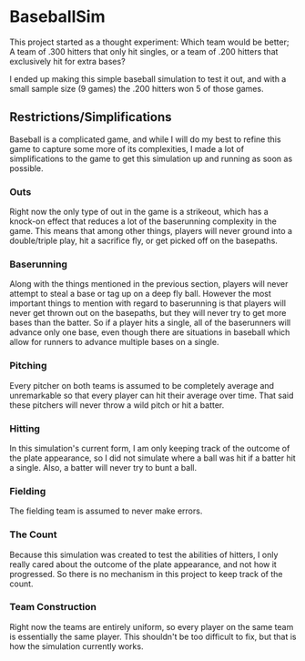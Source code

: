 # BaseballSim

This project started as a thought experiment: 
Which team would be better; A team of .300 hitters that only hit singles, or a team of .200 hitters that exclusively hit for extra bases?

I ended up making this simple baseball simulation to test it out, and with a small sample size (9 games) the .200 hitters won 5 of those games.

## Restrictions/Simplifications

Baseball is a complicated game, and while I will do my best to refine this game to capture some more of its complexities, I made a lot of simplifications to the game to get this simulation up and running as soon as possible.

### Outs

Right now the only type of out in the game is a strikeout, which has a knock-on effect that reduces a lot of the baserunning complexity in the game. This means that among other things, players will never ground into a double/triple play, hit a sacrifice fly, or get picked off on the basepaths.

### Baserunning

Along with the things mentioned in the previous section, players will never attempt to steal a base or tag up on a deep fly ball. However the most important things to mention with regard to baserunning is that players will never get thrown out on the basepaths, but they will never try to get more bases than the batter. So if a player hits a single, all of the baserunners will advance only one base, even though there are situations in baseball which allow for runners to advance multiple bases on a single.

### Pitching

Every pitcher on both teams is assumed to be completely average and unremarkable so that every player can hit their average over time. That said these pitchers will never throw a wild pitch or hit a batter.

### Hitting

In this simulation's current form, I am only keeping track of the outcome of the plate appearance, so I did not simulate where a ball was hit if a batter hit a single. Also, a batter will never try to bunt a ball.

### Fielding

The fielding team is assumed to never make errors.

### The Count

Because this simulation was created to test the abilities of hitters, I only really cared about the outcome of the plate appearance, and not how it progressed. So there is no mechanism in this project to keep track of the count.

### Team Construction

Right now the teams are entirely uniform, so every player on the same team is essentially the same player. This shouldn't be too difficult to fix, but that is how the simulation currently works.
